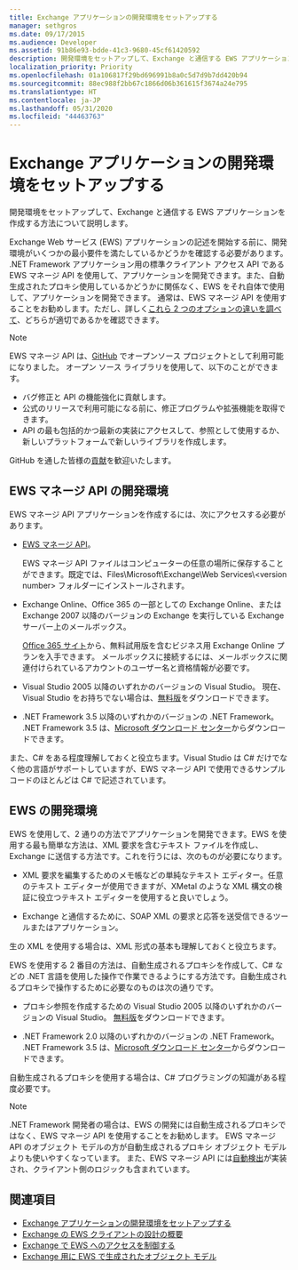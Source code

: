 ```yaml
---
title: Exchange アプリケーションの開発環境をセットアップする
manager: sethgros
ms.date: 09/17/2015
ms.audience: Developer
ms.assetid: 91b86e93-bdde-41c3-9680-45cf61420592
description: 開発環境をセットアップして、Exchange と通信する EWS アプリケーションを作成する方法について説明します。
localization_priority: Priority
ms.openlocfilehash: 01a106817f29bd696991b8a0c5d7d9b7dd420b94
ms.sourcegitcommit: 88ec988f2bb67c1866d06b361615f3674a24e795
ms.translationtype: HT
ms.contentlocale: ja-JP
ms.lasthandoff: 05/31/2020
ms.locfileid: "44463763"
---
```

# <a name="setting-up-your-exchange-application-development-environment"></a>Exchange アプリケーションの開発環境をセットアップする

開発環境をセットアップして、Exchange と通信する EWS アプリケーションを作成する方法について説明します。
  
Exchange Web サービス (EWS) アプリケーションの記述を開始する前に、開発環境がいくつかの最小要件を満たしているかどうかを確認する必要があります。 .NET Framework アプリケーション用の標準クライアント アクセス API である EWS マネージ API を使用して、アプリケーションを開発できます。また、自動生成されたプロキシ使用しているかどうかに関係なく、EWS をそれ自体で使用して、アプリケーションを開発できます。 通常は、EWS マネージ API を使用することをお勧めします。ただし、詳しく[これら 2 つのオプションの違いを調べて](ews-client-design-overview-for-exchange.md)、どちらが適切であるかを確認できます。 
  
> [!NOTE]
> EWS マネージ API は、[GitHub](https://github.com/officedev/ews-managed-api) でオープンソース プロジェクトとして利用可能になりました。 オープン ソース ライブラリを使用して、以下のことができます。 
> - バグ修正と API の機能強化に貢献します。 
> - 公式のリリースで利用可能になる前に、修正プログラムや拡張機能を取得できます。 
> - API の最も包括的かつ最新の実装にアクセスして、参照として使用するか、新しいプラットフォームで新しいライブラリを作成します。
> 
>  GitHub を通した皆様の[貢献](https://github.com/OfficeDev/ews-managed-api/blob/master/CONTRIBUTING.md)を歓迎いたします。 
  
## <a name="development-environment-for-the-ews-managed-api"></a>EWS マネージ API の開発環境
<a name="bk_EWSMA"> </a>

EWS マネージ API アプリケーションを作成するには、次にアクセスする必要があります。
  
- [EWS マネージ API](https://aka.ms/ews-managed-api-readme)。 
    
    EWS マネージ API ファイルはコンピューターの任意の場所に保存することができます。既定では、Files\Microsoft\Exchange\Web Services\\<version number\> フォルダーにインストールされます。
    
- Exchange Online、Office 365 の一部としての Exchange Online、または Exchange 2007 以降のバージョンの Exchange を実行している Exchange サーバー上のメールボックス。 
    
    [Office 365 サイト](https://office.microsoft.com/business/compare-office-365-for-business-plans-FX102918419.aspx#fbid=1tsGNIE7e3a)から、無料試用版を含むビジネス用 Exchange Online プランを入手できます。 メールボックスに接続するには、メールボックスに関連付けられているアカウントのユーザー名と資格情報が必要です。

    
- Visual Studio 2005 以降のいずれかのバージョンの Visual Studio。 現在、Visual Studio をお持ちでない場合は、[無料版](https://visualstudio.microsoft.com/)をダウンロードできます。
    
- .NET Framework 3.5 以降のいずれかのバージョンの .NET Framework。 .NET Framework 3.5 は、[Microsoft ダウンロード センター](https://go.microsoft.com/fwlink/?LinkId=191777)からダウンロードできます。
    
また、C# をある程度理解しておくと役立ちます。Visual Studio は C# だけでなく他の言語がサポートしていますが、EWS マネージ API で使用できるサンプル コードのほとんどは C# で記述されています。
  
## <a name="development-environment-for-ews"></a>EWS の開発環境
<a name="bk_EWS"> </a>

EWS を使用して、2 通りの方法でアプリケーションを開発できます。EWS を使用する最も簡単な方法は、XML 要求を含むテキスト ファイルを作成し、Exchange に送信する方法です。これを行うには、次のものが必要になります。  
  
- XML 要求を編集するためのメモ帳などの単純なテキスト エディター。任意のテキスト エディターが使用できますが、XMetal のような XML 構文の検証に役立つテキスト エディターを使用すると良いでしょう。
    
- Exchange と通信するために、SOAP XML の要求と応答を送受信できるツールまたはアプリケーション。
    
生の XML を使用する場合は、XML 形式の基本も理解しておくと役立ちます。
  
EWS を使用する 2 番目の方法は、自動生成されるプロキシを作成して、C# などの .NET 言語を使用した操作で作業できるようにする方法です。自動生成されるプロキシで操作するために必要なのものは次の通りです。
  
- プロキシ参照を作成するための Visual Studio 2005 以降のいずれかのバージョンの Visual Studio。 [無料版](https://visualstudio.microsoft.com/)をダウンロードできます。
    
- .NET Framework 2.0 以降のいずれかのバージョンの .NET Framework。 .NET Framework 3.5 は、[Microsoft ダウンロード センター](https://go.microsoft.com/fwlink/?LinkId=191777)からダウンロードできます。
    
自動生成されるプロキシを使用する場合は、C# プログラミングの知識がある程度必要です。
  
> [!NOTE]
> .NET Framework 開発者の場合は、EWS の開発には自動生成されるプロキシではなく、EWS マネージ API を使用することをお勧めします。 EWS マネージ API のオブジェクト モデルの方が自動生成されるプロキシ オブジェクト モデルよりも使いやすくなっています。 また、EWS マネージ API には[自動検出](autodiscover-for-exchange.md)が実装され、クライアント側のロジックも含まれています。 
  
## <a name="see-also"></a>関連項目

- [Exchange アプリケーションの開発環境をセットアップする](setting-up-your-exchange-application-development-environment.md)   
- [Exchange の EWS クライアントの設計の概要](ews-client-design-overview-for-exchange.md)  
- [Exchange で EWS へのアクセスを制御する](how-to-control-access-to-ews-in-exchange.md)  
- [Exchange 用に EWS で生成されたオブジェクト モデル](https://msdn.microsoft.com/library/jj190899)
    